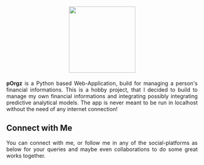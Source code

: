 <h1 align = "center"><img height = "175" width = "175" src = "./assets/logo.png"></h1>

<p align = "justify"><b>pOrgz</b> is a Python based Web-Application, build for managing a person's financial informations. This is a hobby project, that I decided to build to manage my own financial informations and integrating possibly integrating predictive analytical models. The app is never meant to be run in localhost without the need of any internet connection!</p>

## Connect with Me

<p align = "justify">You can connect with me, or follow me in any of the social-platforms as below for your queries and maybe even collaborations to do some great works together.</p>

<p align = "center">
    <a href = "https://www.linkedin.com/in/dpramanik/"><img height="16" width="16" src="https://unpkg.com/simple-icons@v3/icons/linkedin.svg"/></a>
    <a href = "https://github.com/ZenithClown"><img height="16" width="16" src="https://unpkg.com/simple-icons@v3/icons/github.svg"/></a>
    <a href = "https://gitlab.com/ZenithClown/"><img height="16" width="16" src="https://unpkg.com/simple-icons@v3/icons/gitlab.svg"/></a>
    <a href = "https://www.researchgate.net/profile/Debmalya_Pramanik2"><img height="16" width="16" src="https://unpkg.com/simple-icons@v3/icons/researchgate.svg"/></a>
    <a href = "https://www.kaggle.com/dPramanik/"><img height="16" width="16" src="https://unpkg.com/simple-icons@v3/icons/kaggle.svg"/></a>
    <a href = "https://app.pluralsight.com/profile/Debmalya-Pramanik/"><img height="16" width="16" src="https://unpkg.com/simple-icons@v3/icons/pluralsight.svg"/></a>
    <a href = "https://stackoverflow.com/users/6623589/"><img height="16" width="16" src="https://unpkg.com/simple-icons@v3/icons/stackoverflow.svg"/></a>
    <a href = "https://www.hackerrank.com/dPramanik"><img height="16" width="16" src="https://unpkg.com/simple-icons@v3/icons/hackerrank.svg"/></a>
</p>
